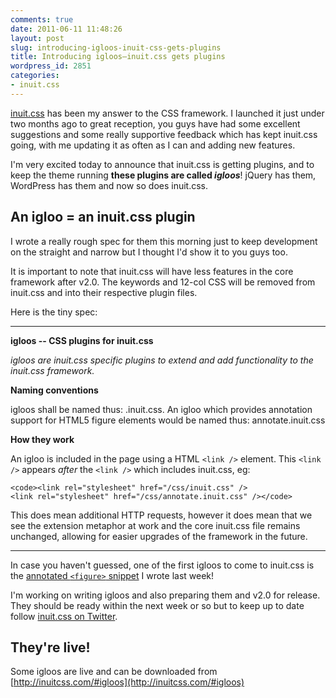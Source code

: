 ```yaml
---
comments: true
date: 2011-06-11 11:48:26
layout: post
slug: introducing-igloos-inuit-css-gets-plugins
title: Introducing igloos—inuit.css gets plugins
wordpress_id: 2851
categories:
- inuit.css
---
```


[inuit.css](http://inuitcss.com) has been my answer to the CSS framework. I launched it just under two months ago to great reception, you guys have had some excellent suggestions and some really supportive feedback which has kept inuit.css going, with me updating it as often as I can and adding new features.

I'm very excited today to announce that inuit.css is getting plugins, and to keep the theme running **these plugins are called _igloos_**! jQuery has them, WordPress has them and now so does inuit.css.



## An igloo = an inuit.css plugin



I wrote a really rough spec for them this morning just to keep development on the straight and narrow but I thought I'd show it to you guys too.



It is important to note that inuit.css will have less features in the core framework after v2.0. The keywords and 12-col CSS will be removed from inuit.css and into their respective plugin files.



Here is the tiny spec:



* * *



**igloos -- CSS plugins for inuit.css**

_igloos are inuit.css specific plugins to extend and add functionality to the inuit.css framework._

**Naming conventions**

igloos shall be named thus: <igloo-name>.inuit.css. An igloo which provides annotation support for HTML5 figure elements would be named thus: annotate.inuit.css

**How they work**

An igloo is included in the page using a HTML `<link />` element. This `<link />` appears _after_ the `<link />` which includes inuit.css, eg:


    
    <code><link rel="stylesheet" href="/css/inuit.css" />
    <link rel="stylesheet" href="/css/annotate.inuit.css" /></code>



This does mean additional HTTP requests, however it does mean that we see the extension metaphor at work and the core inuit.css file remains unchanged, allowing for easier upgrades of the framework in the future.



* * *



In case you haven't guessed, one of the first igloos to come to inuit.css is the [annotated `<figure>` snippet](/2011/06/annotated-figures-in-html5-and-css/) I wrote last week!

I'm working on writing igloos and also preparing them and v2.0 for release. They should be ready within the next week or so but to keep up to date follow [inuit.css on Twitter](http://twitter.com/inuitcss).



## They're live!



Some igloos are live and can be downloaded from [http://inuitcss.com/#igloos](http://inuitcss.com/#igloos)
